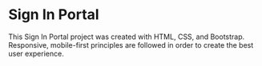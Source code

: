 # Sign In Portal

This Sign In Portal project was created with HTML, CSS, and Bootstrap. Responsive, mobile-first principles are followed in order to create the best user experience.
